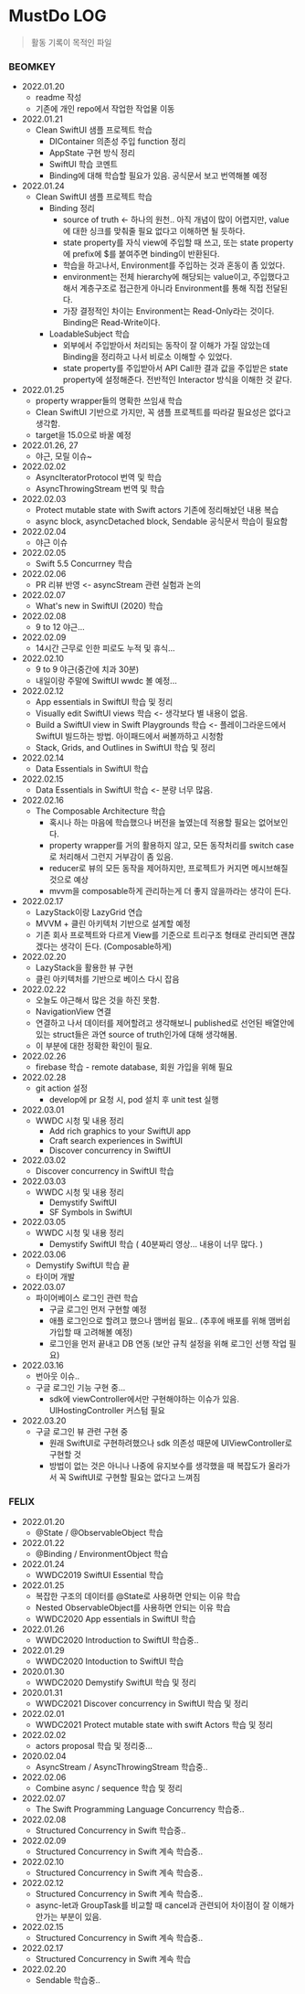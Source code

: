 # MustDo LOG
> 활동 기록이 목적인 파일

### BEOMKEY
- 2022.01.20
    - readme 작성
    - 기존에 개인 repo에서 작업한 작업물 이동
- 2022.01.21
    - Clean SwiftUI 샘플 프로젝트 학습
        - DIContainer 의존성 주입 function 정리
        - AppState 구현 방식 정리
        - SwiftUI 학습 코멘트
        - Binding에 대해 학습할 필요가 있음. 공식문서 보고 번역해볼 예정
- 2022.01.24
    - Clean SwiftUI 샘플 프로젝트 학습
        - Binding 정리
            - source of truth <- 하나의 원천.. 아직 개념이 많이 어렵지만, value에 대한 싱크를 맞춰줄 필요 없다고 이해하면 될 듯하다.
            - state property를 자식 view에 주입할 때 쓰고, 또는 state property에 prefix에 $를 붙여주면 binding이 반환된다. 
            - 학습을 하고나서, Environment를 주입하는 것과 혼동이 좀 있었다.
            - environment는 전체 hierarchy에 해당되는 value이고, 주입했다고해서 계층구조로 접근한게 아니라 Environment를 통해 직접 전달된다.
            - 가장 결정적인 차이는 Environment는 Read-Only라는 것이다. Binding은 Read-Write이다.
        - LoadableSubject 학습
            - 외부에서 주입받아서 처리되는 동작이 잘 이해가 가질 않았는데 Binding을 정리하고 나서 비로소 이해할 수 있었다.
            - state property를 주입받아서 API Call한 결과 값을 주입받은 state property에 설정해준다. 전반적인 Interactor 방식을 이해한 것 같다.
- 2022.01.25
    - property wrapper들의 명확한 쓰임새 학습
    - Clean SwiftUI 기반으로 가지만, 꼭 샘플 프로젝트를 따라갈 필요성은 없다고 생각함.
    - target을 15.0으로 바꿀 예정
- 2022.01.26, 27
    - 야근, 모릴 이슈~ 
- 2022.02.02
    - AsyncIteratorProtocol 번역 및 학습
    - AsyncThrowingStream 번역 및 학습
- 2022.02.03
    - Protect mutable state with Swift actors 기존에 정리해놨던 내용 복습
    - async block, asyncDetached block, Sendable 공식문서 학습이 필요함
- 2022.02.04
    - 야근 이슈
- 2022.02.05
    - Swift 5.5 Concurrney 학습
- 2022.02.06
    - PR 리뷰 반영 <- asyncStream 관련 실험과 논의
- 2022.02.07
    - What's new in SwiftUI (2020) 학습
- 2022.02.08
    - 9 to 12 야근...
- 2022.02.09
    - 14시간 근무로 인한 피로도 누적 및 휴식...
- 2022.02.10
    - 9 to 9 야근(중간에 치과 30분)
    - 내일이랑 주말에 SwiftUI wwdc 볼 예정... 
- 2022.02.12
    - App essentials in SwiftUI 학습 및 정리
    - Visually edit SwiftUI views 학습 <- 생각보다 별 내용이 없음.
    - Build a SwiftUI view in Swift Playgrounds 학습 <- 플레이그라운드에서 SwiftUI 빌드하는 방법. 아이패드에서 써볼까하고 시청함
    - Stack, Grids, and Outlines in SwiftUI 학습 및 정리
- 2022.02.14
    - Data Essentials in SwiftUI 학습
- 2022.02.15
    - Data Essentials in SwiftUI 학습 <- 분량 너무 많음.
- 2022.02.16
    - The Composable Architecture 학습
        - 혹시나 하는 마음에 학습했으나 버전을 높였는데 적용할 필요는 없어보인다. 
        - property wrapper를 거의 활용하지 않고, 모든 동작처리를 switch case로 처리해서 그런지 거부감이 좀 있음.
        - reducer로 뷰의 모든 동작을 제어하지만, 프로젝트가 커지면 메시브해질 것으로 예상
        - mvvm을 composable하게 관리하는게 더 좋지 않을까라는 생각이 든다.
- 2022.02.17
    - LazyStack이랑 LazyGrid 연습
    - MVVM + 클린 아키텍처 기반으로 설계할 예정
    - 기존 회사 프로젝트와 다르게 View를 기준으로 트리구조 형태로 관리되면 괜찮겠다는 생각이 든다. (Composable하게)
- 2022.02.20
    - LazyStack을 활용한 뷰 구현
    - 클린 아키텍처를 기반으로 베이스 다시 잡음
- 2022.02.22
    - 오늘도 야근해서 많은 것을 하진 못함.
    - NavigationView 연결
    - 연결하고 나서 데이터를 제어할려고 생각해보니 published로 선언된 배열안에 있는 struct들은 과연 source of truth인가에 대해 생각해봄.
    - 이 부분에 대한 정확한 확인이 필요.
- 2022.02.26
    - firebase 학습 - remote database, 회원 가입을 위해 필요
- 2022.02.28
    - git action 설정
        - develop에 pr 요청 시, pod 설치 후 unit test 실행
- 2022.03.01
    - WWDC 시청 및 내용 정리
        - Add rich graphics to your SwiftUI app
        - Craft search experiences in SwiftUI
        - Discover concurrency in SwiftUI
- 2022.03.02
    - Discover concurrency in SwiftUI 학습
- 2022.03.03
    - WWDC 시청 및 내용 정리
        - Demystify SwiftUI
        - SF Symbols in SwiftUI
- 2022.03.05
    - WWDC 시청 및 내용 정리
        - Demystify SwiftUI 학습 ( 40분짜리 영상... 내용이 너무 많다. )
- 2022.03.06
    - Demystify SwiftUI 학습 끝
    - 타이머 개발
- 2022.03.07
    - 파이어베이스 로그인 관련 학습
        - 구글 로그인 먼저 구현할 예정
        - 애플 로그인으로 할려고 했으나 맴버쉽 필요.. (추후에 배포를 위해 맴버쉽 가입할 때 고려해볼 예정)
        - 로그인을 먼저 끝내고 DB 연동 (보안 규칙 설정을 위해 로그인 선행 작업 필요)
- 2022.03.16
    - 번아웃 이슈..
    - 구글 로그인 기능 구현 중...
        - sdk에 viewController에서만 구현해야하는 이슈가 있음. UIHostingController 커스텀 필요
- 2022.03.20
    - 구글 로그인 뷰 관련 구현 중
        - 원래 SwiftUI로 구현하려했으나 sdk 의존성 때문에 UIViewController로 구현할 것
        - 방법이 없는 것은 아니나 나중에 유지보수를 생각했을 때 복잡도가 올라가서 꼭 SwiftUI로 구현할 필요는 없다고 느껴짐
    
### FELIX
- 2022.01.20
    - @State / @ObservableObject 학습
- 2022.01.22
    - @Binding / EnvironmentObject 학습
- 2022.01.24
    - WWDC2019 SwiftUI Essential 학습
- 2022.01.25
    - 복잡한 구조의 데이터를 @State로 사용하면 안되는 이유 학습
    - Nested ObservableObject를 사용하면 안되는 이유 학습
    - WWDC2020 App essentials in SwiftUI 학습
- 2022.01.26
    - WWDC2020 Introduction to SwiftUI 학습중..
- 2022.01.29
    - WWDC2020 Intoduction to SwiftUI 학습
- 2020.01.30
    - WWDC2020 Demystify SwiftUI 학습 및 정리
- 2020.01.31
    - WWDC2021 Discover concurrency in SwiftUI 학습 및 정리
- 2022.02.01
    - WWDC2021 Protect mutable state with swift Actors 학습 및 정리
- 2022.02.02
    - actors proposal 학습 및 정리중...
- 2020.02.04
    - AsyncStream / AsyncThrowingStream 학습중..
- 2022.02.06
    - Combine async / sequence 학습 및 정리
- 2022.02.07
    - The Swift Programming Language Concurrency 학습중.. 
- 2022.02.08
    - Structured Concurrency in Swift 학습중..
- 2022.02.09
    - Structured Concurrency in Swift 계속 학습중..
- 2022.02.10
    - Structured Concurrency in Swift 계속 학습중..
- 2022.02.12
    - Structured Concurrency in Swift 계속 학습중..
    - async-let과 GroupTask를 비교할 때 cancel과 관련되어 차이점이 잘 이해가 안가는 부분이 있음.
- 2022.02.15
    - Structured Concurrency in Swift 계속 학습중..
- 2022.02.17
    - Structured Concurrency in Swift 계속 학습
- 2022.02.20
    - Sendable 학습중..
